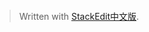 ```

```



> Written with [StackEdit中文版](https://stackedit.cn/).
<!--stackedit_data:
eyJoaXN0b3J5IjpbMTMyNTkyNDg2NV19
-->